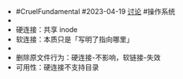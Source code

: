 - #CruelFundamental #2023-04-19 [讨论](https://github.com/CYZH1307/CruelFundamental/tree/main/homework/202304/19) #操作系统
-
- 硬连接：共享 inode
- 软连接：本质只是「写明了指向哪里」
-
- 删除原文件行为：硬连接-不影响，软链接-失效
- 可用性：硬连接不支持目录